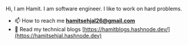 Hi, I am Hamit. I am software engineer. I like to work on hard problems.
- 📫 How to reach me **hamitsehjal26@gmail.com**
- 📜 Read my technical blogs [https://hamitblogs.hashnode.dev/](https://hamitsehjal.hashnode.dev)
  




